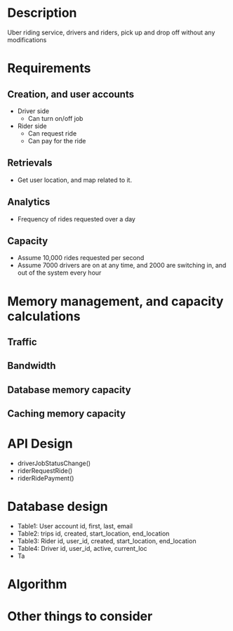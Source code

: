 # Description
Uber riding service, drivers and riders, pick up and drop off without any modifications

# Requirements
## Creation, and user accounts
- Driver side
  - Can turn on/off job
- Rider side
  - Can request ride
  - Can pay for the ride
## Retrievals
- Get user location, and map related to it.
## Analytics
- Frequency of rides requested over a day
## Capacity
- Assume 10,000 rides requested per second
- Assume 7000 drivers are on at any time, and 2000 are switching in, and out of the system every hour

# Memory management, and capacity calculations
## Traffic
## Bandwidth
## Database memory capacity
## Caching memory capacity

# API Design
- driverJobStatusChange()
- riderRequestRide()
- riderRidePayment()

# Database design
- Table1: User account
id, first, last, email
- Table2: trips
id, created, start_location, end_location
- Table3: Rider
id, user_id, created, start_location, end_location
- Table4: Driver
id, user_id, active, current_loc
- Ta

# Algorithm

# Other things to consider
